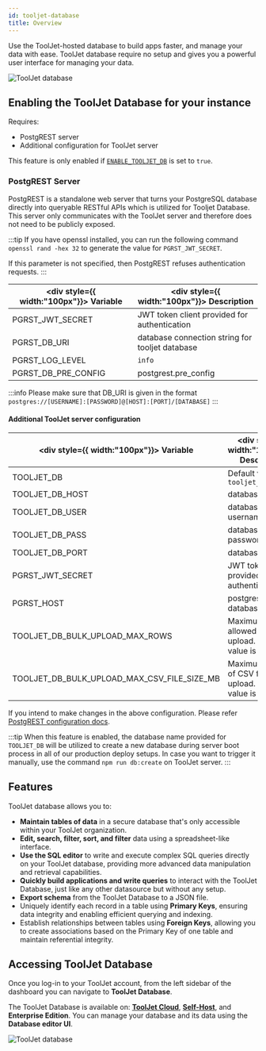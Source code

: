 ```yaml
---
id: tooljet-database
title: Overview
---
```


Use the ToolJet-hosted database to build apps faster, and manage your data with ease. ToolJet database require no setup and gives you a powerful user interface for managing your data.

<div style={{textAlign: 'center'}}>
    <img style={{ border:'0', marginBottom:'15px', borderRadius:'5px', boxShadow: '0px 1px 3px rgba(0, 0, 0, 0.2)' }} className="screenshot-full" src="/img/v2-beta/database/ux2/tjdb-v2.png" alt="ToolJet database" />
</div>

<div style={{paddingTop:'24px', paddingBottom:'24px'}}>

## Enabling the ToolJet Database for your instance

Requires:
- PostgREST server
- Additional configuration for ToolJet server

This feature is only enabled if [`ENABLE_TOOLJET_DB`](/docs/setup/env-vars#enable-tooljet-database-required) is set to `true`.

<div style={{paddingTop:'24px', paddingBottom:'24px'}}>

### PostgREST Server

PostgREST is a standalone web server that turns your PostgreSQL database directly into queryable RESTful APIs which is utilized for Tooljet Database. This server only communicates with the ToolJet server and therefore does not need to be publicly exposed.

:::tip
If you have openssl installed, you can run the following command `openssl rand -hex 32` to generate the value for `PGRST_JWT_SECRET`.

If this parameter is not specified, then PostgREST refuses authentication requests.
:::

| <div style={{ width:"100px"}}> Variable  </div>         | <div style={{ width:"100px"}}> Description  </div>                                   |
| ---------------------------- | ----------------------------------------------- |
| PGRST_JWT_SECRET             | JWT token client provided for authentication    |
| PGRST_DB_URI                 | database connection string for tooljet database |
| PGRST_LOG_LEVEL              | `info`                                          |
| PGRST_DB_PRE_CONFIG          | postgrest.pre_config                            |

:::info
Please make sure that DB_URI is given in the format `postgres://[USERNAME]:[PASSWORD]@[HOST]:[PORT]/[DATABASE]`
:::

</div>

#### Additional ToolJet server configuration


| <div style={{ width:"100px"}}> Variable </div>           | <div style={{ width:"100px"}}> Description </div>   |
| ------------------ | -------------------------------------------- |
| TOOLJET_DB         | Default value is `tooljet_db`                |
| TOOLJET_DB_HOST    | database host                                |
| TOOLJET_DB_USER    | database username                            |
| TOOLJET_DB_PASS    | database password                            |
| TOOLJET_DB_PORT    | database port                                |
| PGRST_JWT_SECRET   | JWT token client provided for authentication |
| PGRST_HOST         | postgrest database host                      |
| TOOLJET_DB_BULK_UPLOAD_MAX_ROWS | Maximum rows allowed to bulk upload. Default value is 1000 |
| TOOLJET_DB_BULK_UPLOAD_MAX_CSV_FILE_SIZE_MB  | Maximum file size of CSV for bulk upload. Default value is 5 MB  |


If you intend to make changes in the above configuration. Please refer [PostgREST configuration docs](https://postgrest.org/en/stable/configuration.html#environment-variables).

:::tip
When this feature is enabled, the database name provided for `TOOLJET_DB` will be utilized to create a new database during server boot process in all of our production deploy setups.
In case you want to trigger it manually, use the command `npm run db:create` on ToolJet server.
:::

</div>

<div style={{paddingTop:'24px', paddingBottom:'24px'}}>

## Features

ToolJet database allows you to:

- **Maintain tables of data** in a secure database that's only accessible within your ToolJet organization.
- **Edit, search, filter, sort, and filter** data using a spreadsheet-like interface.
- **Use the SQL editor** to write and execute complex SQL queries directly on your ToolJet database, providing more advanced data manipulation and retrieval capabilities.
- **Quickly build applications and write queries** to interact with the ToolJet Database, just like any other datasource but without any setup.
- **Export schema** from the ToolJet Database to a JSON file.
- Uniquely identify each record in a table using **Primary Keys**, ensuring data integrity and enabling efficient querying and indexing.
- Establish relationships between tables using **Foreign Keys**, allowing you to create associations based on the Primary Key of one table and maintain referential integrity.

</div>

<div style={{paddingTop:'24px', paddingBottom:'24px'}}>

## Accessing ToolJet Database

Once you log-in to your ToolJet account, from the left sidebar of the dashboard you can navigate to **ToolJet Database**.

The ToolJet Database is available on: **[ToolJet Cloud](https://tooljet.com)**, **[Self-Host](/docs/setup/)**, and **Enterprise Edition**. You can manage your database and its data using the **Database editor UI**.

<div style={{textAlign: 'center'}}>
    <img style={{ border:'0', marginBottom:'15px', borderRadius:'5px', boxShadow: '0px 1px 3px rgba(0, 0, 0, 0.2)' }} className="screenshot-full" src="/img/v2-beta/database/ux2/tjdbside-v2.png" alt="ToolJet database" />
</div>

</div>


